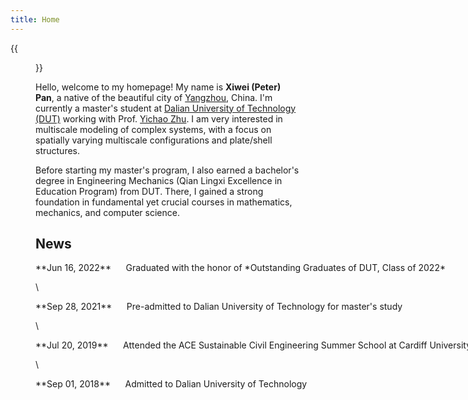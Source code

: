 ```yaml
---
title: Home
---
```


{{<figure src="Xiwei_Portrait.JPG" title="Me at Jinji Lake in Suzhou, Summer 2023 (Credit goes to Hu)" width="500">}}

Hello, welcome to my homepage! My name is **Xiwei (Peter) Pan**, a native of the beautiful city of [Yangzhou](https://en.wikipedia.org/wiki/Yangzhou), China. I'm currently a master's student at [Dalian University of Technology (DUT)](https://www.dlut.edu.cn/) working with Prof. [Yichao Zhu](http://faculty.dlut.edu.cn/zhuyc/zh_CN/index/968943/list/index.htm). I am very interested in multiscale modeling of complex systems, with a focus on spatially varying multiscale configurations and plate/shell structures.

Before starting my master's program, I also earned a bachelor's degree in Engineering Mechanics (Qian Lingxi Excellence in Education Program) from DUT. There, I gained a strong foundation in fundamental yet crucial courses in mathematics, mechanics, and computer science.

## News

<p style="white-space: pre;">**Jun 16, 2022**      Graduated with the honor of *Outstanding Graduates of DUT, Class of 2022*</p>\
<p style="white-space: pre;">**Sep 28, 2021**      Pre-admitted to Dalian University of Technology for master's study</p>\
<p style="white-space: pre;">**Jul 20, 2019**      Attended the ACE Sustainable Civil Engineering Summer School at Cardiff University, UK</p>\
<p style="white-space: pre;">**Sep 01, 2018**      Admitted to Dalian University of Technology</p>

